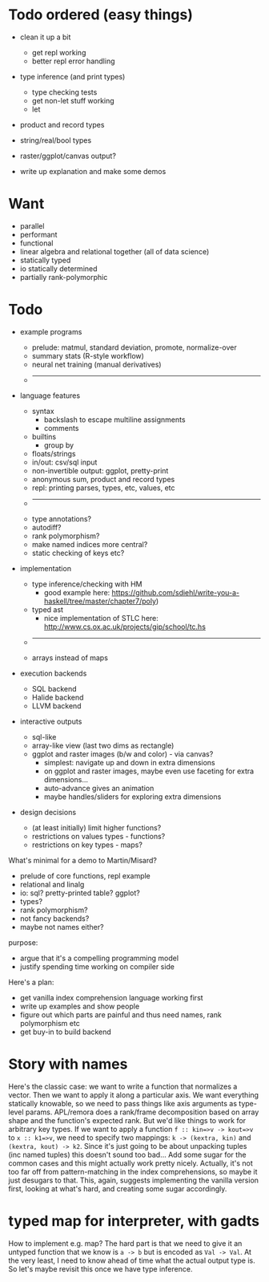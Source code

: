 # Todo ordered (easy things)
  * clean it up a bit
    * get repl working
    * better repl error handling

  * type inference (and print types)
    * type checking tests
    * get non-let stuff working
    * let

  * product and record types
  * string/real/bool types
  * raster/ggplot/canvas output?
  * write up explanation and make some demos

# Want
  * parallel
  * performant
  * functional
  * linear algebra and relational together (all of data science)
  * statically typed
  * io statically determined
  * partially rank-polymorphic

# Todo
* example programs
  * prelude: matmul, standard deviation, promote, normalize-over
  * summary stats (R-style workflow)
  * neural net training (manual derivatives)
  * --------------------

* language features
  * syntax
    * backslash to escape multiline assignments
    * comments
  * builtins
    * group by
  * floats/strings
  * in/out: csv/sql input
  * non-invertible output: ggplot, pretty-print
  * anonymous sum, product and record types
  * repl: printing parses, types, etc, values, etc
  * --------------------
  * type annotations?
  * autodiff?
  * rank polymorphism?
  * make named indices more central?
  * static checking of keys etc?

* implementation
  * type inference/checking with HM
    * good example here:
      https://github.com/sdiehl/write-you-a-haskell/tree/master/chapter7/poly)
  * typed ast
    * nice implementation of STLC here:
      http://www.cs.ox.ac.uk/projects/gip/school/tc.hs
  * --------------------
  * arrays instead of maps
* execution backends
  * SQL backend
  * Halide backend
  * LLVM backend

* interactive outputs
  * sql-like
  * array-like view (last two dims as rectangle)
  * ggplot and raster images (b/w and color) - via canvas?
    * simplest: navigate up and down in extra dimensions
    * on ggplot and raster images, maybe even use faceting for extra dimensions...
    * auto-advance gives an animation
    * maybe handles/sliders for exploring extra dimensions


* design decisions
  * (at least initially) limit higher functions?
  * restrictions on values types - functions?
  * restrictions on key types - maps?


What's minimal for a demo to Martin/Misard?
  * prelude of core functions, repl example
  * relational and linalg
  * io: sql? pretty-printed table? ggplot?
  * types?
  * rank polymorphism?
  * not fancy backends?
  * maybe not names either?

purpose:
  * argue that it's a compelling programming model
  * justify spending time working on compiler side

Here's a plan:
  * get vanilla index comprehension language working first
  * write up examples and show people
  * figure out which parts are painful and thus need names, rank polymorphism
    etc
  * get buy-in to build backend


# Story with names
Here's the classic case: we want to write a function that normalizes a vector.
Then we want to apply it along a particular axis. We want everything statically
knowable, so we need to pass things like axis arguments as type-level params.
APL/remora does a rank/frame decomposition based on array shape and the
function's expected rank. But we'd like things to work for arbitrary key types.
If we want to apply a function `f :: kin=>v -> kout=>v` to `x :: k1=>v`, we need
to specify two mappings: `k -> (kextra, kin)` and `(kextra, kout) -> k2`.
Since it's just going to be about unpacking tuples (inc named tuples) this
doesn't sound too bad... Add some sugar for the common cases and this might
actually work pretty nicely. Actually, it's not too far off from
pattern-matching in the index comprehensions, so maybe it just desugars to that.
This, again, suggests implementing the vanilla version first, looking at what's
hard, and creating some sugar accordingly.

# typed map for interpreter, with gadts

How to implement e.g. map? The hard part is that we need to give it an untyped
function that we know is `a -> b` but is encoded as `Val -> Val`. At the very
least, I need to know ahead of time what the actual output type is. So let's
maybe revisit this once we have type inference.
